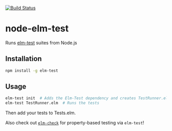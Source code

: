 [![Build Status](https://travis-ci.org/rtfeldman/node-elm-test.svg?branch=master)](https://travis-ci.org/rtfeldman/node-elm-test)

# node-elm-test
Runs [elm-test](https://github.com/deadfoxygrandpa/Elm-Test) suites from Node.js

## Installation

```bash
npm install -g elm-test
```

## Usage

```bash
elm-test init  # Adds the Elm-Test dependency and creates TestRunner.elm and Tests.elm
elm-test TestRunner.elm  # Runs the tests
```

Then add your tests to Tests.elm.

Also check out [`elm-check`](https://github.com/TheSeamau5/elm-check) for property-based testing via `elm-test`!